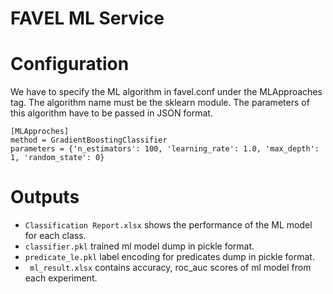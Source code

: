 FAVEL ML Service
=

# Configuration

We have to specify the ML algorithm in favel.conf under the MLApproaches tag. The algorithm name must be the sklearn module. The parameters of this algorithm have to be passed in JSON format.

```
[MLApproches]
method = GradientBoostingClassifier
parameters = {'n_estimators': 100, 'learning_rate': 1.0, 'max_depth': 1, 'random_state': 0}
```

# Outputs 

* ``` Classification Report.xlsx ``` shows the performance of the ML model for each class. 
* ``` classifier.pkl ``` trained ml model dump in pickle format.
* ``` predicate_le.pkl ``` label encoding for predicates dump in pickle format.
* ``` ml_result.xlsx``` contains accuracy, roc_auc scores of ml model from each experiment.  